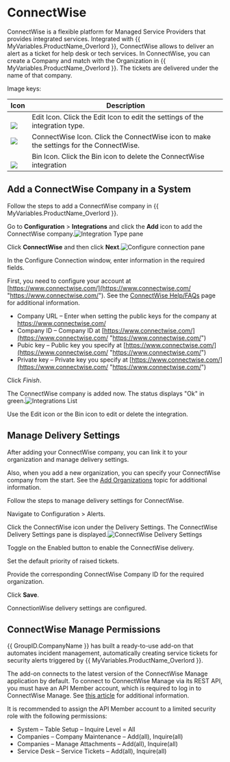 # ConnectWise

ConnectWise is a flexible platform for Managed Service Providers that provides integrated services. Integrated with {{ MyVariables.ProductName_Overlord }}, ConnectWise allows to deliver an alert as a ticket for help desk or tech services. In ConnectWise, you can create a Company and match with the Organization in {{ MyVariables.ProductName_Overlord }}. The tickets are delivered under the name of that company.

Image keys: 

| Icon | Description |
| --- | --- |
| <br>![](../../Resources/Images/1Secure/Alerts_Editicon.png)<br> | Edit Icon. Click the Edit Icon to edit the  settings of the integration type. |
|![](../../Resources/Images/1Secure/Alerts_ConnectwiseSprocketpng.png) | ConnectWise Icon. Click the ConnectWise icon to make the settings for the ConnectWise. |
| <br>![](../../Resources/Images/1Secure/Deletebutton.png)<br> | Bin Icon. Click the Bin icon to delete the ConnectWise integration |

## Add a ConnectWise Company in a System

Follow the steps to add a ConnectWise company in {{ MyVariables.ProductName_Overlord }}.

Go to **Configuration** &gt; **Integrations** and click the **Add** icon to add the ConnectWise company.![](../../Resources/Images/1Secure/IntegrationTypeWindowConnectWise.png "Integration Type pane")

Click **ConnectWise** and then click **Next**.![](../../Resources/Images/1Secure/IntegrationConfigureConnectionConnectWise.png "Configure connection pane")

In the Configure Connection window, enter information in the required fields.

First, you need to configure your account at [https://www.connectwise.com/](https://www.connectwise.com/ "https://www.connectwise.com/"). See the [ConnectWise Help/FAQs](https://virtualcommunity.connectwise.com/helphome/faq "ConnectWise Help/FAQs") page  for  additional information. 

- Company  URL – Enter when setting the public keys for the company at https://www.connectwise.com/
- Company ID – Company ID at [https://www.connectwise.com/](https://www.connectwise.com/ "https://www.connectwise.com/")
- Pubic key – Public key you specify at [https://www.connectwise.com/](https://www.connectwise.com/ "https://www.connectwise.com/")
- Private key – Private key you specify at [https://www.connectwise.com/](https://www.connectwise.com/ "https://www.connectwise.com/")

Click *Finish*.

The ConnectWise company is added now. The status displays "Ok" in green.![](../../Resources/Images/1Secure/ConnectWise.png "Integrations List")

Use the Edit icon or the Bin icon to edit or delete the integration. 

## Manage Delivery Settings 

After adding your ConnectWise company, you can link it to your organization and manage delivery settings. 

Also, when you add a new organization, you can specify your ConnectWise company from the start. See the [Add Organizations](../Admin/Organizations/AddOrganizations.md)  topic for additional information. 

Follow the steps to manage delivery settings for ConnectWise.

Navigate to Configuration &gt; Alerts. 

 Click the ConnectWise icon under the Delivery Settings. The ConnectWise Delivery Settings pane is displayed.![](../../Resources/Images/1Secure/Alerts_ConnectwiseDeliverySettings.png "ConnectWise Delivery Settings")

Toggle on the Enabled button to enable the ConnectWise delivery. 

Set the default priority of raised tickets. 

Provide the corresponding ConnectWise Company ID for the required organization.

Click **Save**.

ConnectionWise delivery settings are configured.

## ConnectWise Manage Permissions

{{ GroupID.CompanyName }} has built a ready-to-use add-on that automates incident management, automatically creating service tickets for security alerts triggered by {{ MyVariables.ProductName_Overlord }}.

The add-on connects to the latest version of the ConnectWise Manage application by default. To connect to ConnectWise Manage via its REST API, you must have an API Member account, which is required to log in to ConnectWise Manage. See [this article](https://docs.connectwise.com/ConnectWise_Documentation/090/040/010/040) for additional information.

It is recommended to assign the API Member account to a limited security role with the following permissions:

- System – Table Setup – Inquire Level = All
- Companies – Company Maintenance – Add(all), Inquire(all)
- Companies – Manage Attachments – Add(all), Inquire(all)
- Service Desk – Service Tickets – Add(all), Inquire(all)